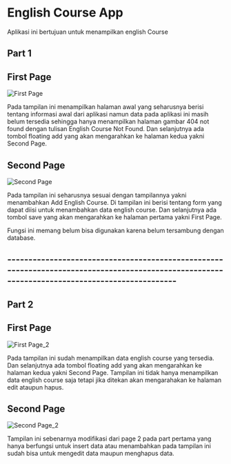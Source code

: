 # English Course App

Aplikasi ini bertujuan untuk menampilkan english Course


## Part 1

## First Page

![First Page](https://github.com/finaustadatin/english-course-app/blob/master/img/page1.png)

Pada tampilan ini menampilkan halaman awal yang seharusnya berisi tentang informasi awal dari aplikasi namun data pada aplikasi ini masih belum tersedia sehingga hanya menampilkan halaman gambar 404 not found dengan tulisan English Course Not Found.
Dan selanjutnya ada tombol floating add yang akan mengarahkan ke halaman kedua yakni Second Page.

## Second Page

![Second Page](https://github.com/finaustadatin/english-course-app/blob/master/img/page2.png)

Pada tampilan ini seharusnya sesuai dengan tampilannya yakni menambahkan Add English Course. Di tampilan ini berisi tentang form yang dapat diisi untuk menambahkan data english course.
Dan selanjutnya ada tombol save yang akan mengarahkan ke halaman pertama yakni First Page.


Fungsi ini memang belum bisa digunakan karena belum tersambung dengan database.

## ----------------------------------------------------------------------------------------------------------------------------------------------

## Part 2

## First Page

![First Page_2](https://github.com/finaustadatin/english-course-app/blob/master/img/page1-2.png)

Pada tampilan ini sudah menampilkan data english course yang tersedia. Dan selanjutnya ada tombol floating add yang akan mengarahkan ke halaman kedua yakni Second Page.
Tampilan ini tidak hanya menampilkan data english course saja tetapi jika ditekan akan mengarahakan ke halaman edit ataupun hapus.

## Second Page

![Second Page_2](https://github.com/finaustadatin/english-course-app/blob/master/img/page2-2.png)

Tampilan ini sebenarnya modifikasi dari page 2 pada part pertama yang hanya berfungsi untuk insert data atau menambahkan
pada tampilan ini sudah bisa untuk mengedit data maupun menghapus data.